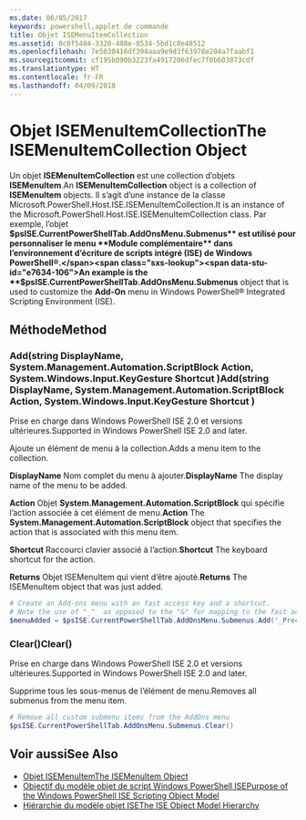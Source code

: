 ```yaml
---
ms.date: 06/05/2017
keywords: powershell,applet de commande
title: Objet ISEMenuItemCollection
ms.assetid: 0c0f5484-3320-408e-8534-5bd1c8e48512
ms.openlocfilehash: 7e5030416df394aaa9e9d3f63978e204a7faabf1
ms.sourcegitcommit: cf195b090b3223fa4917206dfec7f0b603873cdf
ms.translationtype: HT
ms.contentlocale: fr-FR
ms.lasthandoff: 04/09/2018
---
```

# <a name="the-isemenuitemcollection-object"></a><span data-ttu-id="e7634-103">Objet ISEMenuItemCollection</span><span class="sxs-lookup"><span data-stu-id="e7634-103">The ISEMenuItemCollection Object</span></span>

<span data-ttu-id="e7634-104">Un objet **ISEMenuItemCollection** est une collection d’objets **ISEMenuItem**.</span><span class="sxs-lookup"><span data-stu-id="e7634-104">An **ISEMenuItemCollection** object is a collection of **ISEMenuItem** objects.</span></span> <span data-ttu-id="e7634-105">Il s’agit d’une instance de la classe Microsoft.PowerShell.Host.ISE.ISEMenuItemCollection.</span><span class="sxs-lookup"><span data-stu-id="e7634-105">It is an instance of the Microsoft.PowerShell.Host.ISE.ISEMenuItemCollection class.</span></span> <span data-ttu-id="e7634-106">Par exemple, l’objet **$psISE.CurrentPowerShellTab.AddOnsMenu.Submenus** est utilisé pour personnaliser le menu **Module complémentaire** dans l’environnement d’écriture de scripts intégré (ISE) de Windows PowerShell®.</span><span class="sxs-lookup"><span data-stu-id="e7634-106">An example is the **$psISE.CurrentPowerShellTab.AddOnsMenu.Submenus** object that is used to customize the **Add-On** menu in Windows PowerShell® Integrated Scripting Environment (ISE).</span></span>

## <a name="method"></a><span data-ttu-id="e7634-107">Méthode</span><span class="sxs-lookup"><span data-stu-id="e7634-107">Method</span></span>

### <a name="addstring-displayname-systemmanagementautomationscriptblock-action-systemwindowsinputkeygesture-shortcut-"></a><span data-ttu-id="e7634-108">Add\(string DisplayName, System.Management.Automation.ScriptBlock Action, System.Windows.Input.KeyGesture Shortcut \)</span><span class="sxs-lookup"><span data-stu-id="e7634-108">Add\(string DisplayName, System.Management.Automation.ScriptBlock Action, System.Windows.Input.KeyGesture Shortcut \)</span></span>

<span data-ttu-id="e7634-109">Prise en charge dans Windows PowerShell ISE 2.0 et versions ultérieures.</span><span class="sxs-lookup"><span data-stu-id="e7634-109">Supported in Windows PowerShell ISE 2.0 and later.</span></span>

<span data-ttu-id="e7634-110">Ajoute un élément de menu à la collection.</span><span class="sxs-lookup"><span data-stu-id="e7634-110">Adds a menu item to the collection.</span></span>

<span data-ttu-id="e7634-111">**DisplayName** Nom complet du menu à ajouter.</span><span class="sxs-lookup"><span data-stu-id="e7634-111">**DisplayName** The display name of the menu to be added.</span></span>

<span data-ttu-id="e7634-112">**Action** Objet **System.Management.Automation.ScriptBlock** qui spécifie l’action associée à cet élément de menu.</span><span class="sxs-lookup"><span data-stu-id="e7634-112">**Action** The **System.Management.Automation.ScriptBlock** object that specifies the action that is associated with this menu item.</span></span>

<span data-ttu-id="e7634-113">**Shortcut** Raccourci clavier associé à l’action.</span><span class="sxs-lookup"><span data-stu-id="e7634-113">**Shortcut** The keyboard shortcut for the action.</span></span>

<span data-ttu-id="e7634-114">**Returns** Objet ISEMenuItem qui vient d’être ajouté.</span><span class="sxs-lookup"><span data-stu-id="e7634-114">**Returns** The ISEMenuItem object that was just added.</span></span>

```powershell
# Create an Add-ons menu with an fast access key and a shortcut.
# Note the use of "_"  as opposed to the "&" for mapping to the fast access key letter for the menu item.
$menuAdded = $psISE.CurrentPowerShellTab.AddOnsMenu.Submenus.Add('_Process', {Get-Process}, 'Alt+P')
```

### <a name="clear"></a><span data-ttu-id="e7634-115">Clear\(\)</span><span class="sxs-lookup"><span data-stu-id="e7634-115">Clear\(\)</span></span>

<span data-ttu-id="e7634-116">Prise en charge dans Windows PowerShell ISE 2.0 et versions ultérieures.</span><span class="sxs-lookup"><span data-stu-id="e7634-116">Supported in Windows PowerShell ISE 2.0 and later.</span></span>

<span data-ttu-id="e7634-117">Supprime tous les sous-menus de l’élément de menu.</span><span class="sxs-lookup"><span data-stu-id="e7634-117">Removes all submenus from the menu item.</span></span>

```powershell
# Remove all custom submenu items from the AddOns menu
$psISE.CurrentPowerShellTab.AddOnsMenu.Submenus.Clear()
```

## <a name="see-also"></a><span data-ttu-id="e7634-118">Voir aussi</span><span class="sxs-lookup"><span data-stu-id="e7634-118">See Also</span></span>

- [<span data-ttu-id="e7634-119">Objet ISEMenuItem</span><span class="sxs-lookup"><span data-stu-id="e7634-119">The ISEMenuItem Object</span></span>](The-ISEMenuItem-Object.md)
- [<span data-ttu-id="e7634-120">Objectif du modèle objet de script Windows PowerShell ISE</span><span class="sxs-lookup"><span data-stu-id="e7634-120">Purpose of the Windows PowerShell ISE Scripting Object Model</span></span>](Purpose-of-the-Windows-PowerShell-ISE-Scripting-Object-Model.md)
- [<span data-ttu-id="e7634-121">Hiérarchie du modèle objet ISE</span><span class="sxs-lookup"><span data-stu-id="e7634-121">The ISE Object Model Hierarchy</span></span>](The-ISE-Object-Model-Hierarchy.md)